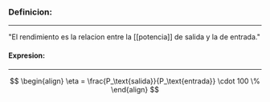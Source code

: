 ### **Definicion:**
---
"El rendimiento es la relacion entre la [[potencia]] de salida y la de entrada."

#### **Expresion:**
---
$$
\begin{align}
\eta = \frac{P_\text{salida}}{P_\text{entrada}} \cdot 100 \%
\end{align}
$$

